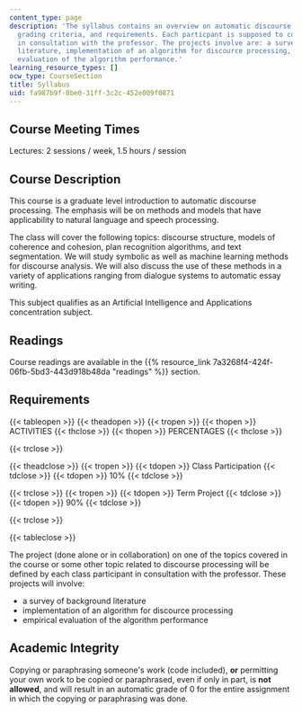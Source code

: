 ```yaml
---
content_type: page
description: 'The syllabus contains an overview on automatic discourse processing,
  grading criteria, and requirements. Each particpant is supposed to complete a project
  in consultation with the professor. The projects involve are: a survey of background
  literature, implementation of an algorithm for discource processing, and empirical
  evaluation of the algorithm performance.'
learning_resource_types: []
ocw_type: CourseSection
title: Syllabus
uid: fa987b9f-0be0-31ff-3c2c-452e009f0871
---
```


Course Meeting Times
--------------------

Lectures: 2 sessions / week, 1.5 hours / session

Course Description
------------------

This course is a graduate level introduction to automatic discourse processing. The emphasis will be on methods and models that have applicability to natural language and speech processing.

The class will cover the following topics: discourse structure, models of coherence and cohesion, plan recognition algorithms, and text segmentation. We will study symbolic as well as machine learning methods for discourse analysis. We will also discuss the use of these methods in a variety of applications ranging from dialogue systems to automatic essay writing.

This subject qualifies as an Artificial Intelligence and Applications concentration subject.

Readings
--------

Course readings are available in the {{% resource_link 7a3268f4-424f-06fb-5bd3-443d918b48da "readings" %}} section.

Requirements
------------

{{< tableopen >}}
{{< theadopen >}}
{{< tropen >}}
{{< thopen >}}
ACTIVITIES
{{< thclose >}}
{{< thopen >}}
PERCENTAGES
{{< thclose >}}

{{< trclose >}}

{{< theadclose >}}
{{< tropen >}}
{{< tdopen >}}
Class Participation
{{< tdclose >}}
{{< tdopen >}}
10%
{{< tdclose >}}

{{< trclose >}}
{{< tropen >}}
{{< tdopen >}}
Term Project
{{< tdclose >}}
{{< tdopen >}}
90%
{{< tdclose >}}

{{< trclose >}}

{{< tableclose >}}

  

The project (done alone or in collaboration) on one of the topics covered in the course or some other topic related to discourse processing will be defined by each class participant in consultation with the professor. These projects will involve:

*   a survey of background literature
*   implementation of an algorithm for discource processing
*   empirical evaluation of the algorithm performance

Academic Integrity
------------------

Copying or paraphrasing someone's work (code included), **or** permitting your own work to be copied or paraphrased, even if only in part, is **not allowed**, and will result in an automatic grade of 0 for the entire assignment in which the copying or paraphrasing was done.